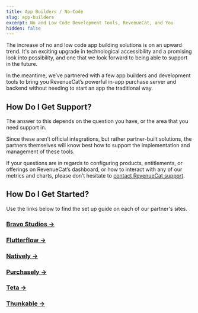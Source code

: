```yaml
---
title: App Builders / No-Code
slug: app-builders
excerpt: No and Low Code Development Tools, RevenueCat, and You
hidden: false
---
```


The increase of no and low code app building solutions is on an upward trend. It's an exciting upgrade in technological accessibility and a promising look into possibility, and one that we look forward to being able to support in the future.

In the meantime, we’ve partnered with a few app builders and development tools to bring you RevenueCat’s powerful in-app purchase server and backend without needing to start an app the traditional way.

## How Do I Get Support?

The answer to this depends on the question you have, or the area that you need support in.

Since these aren’t official integrations, but rather partner-built solutions, the partners themselves will know best how to support the implementation and management of these tools.

If your questions are in regards to configuring products, entitlements, or offerings on RevenueCat’s dashboard, or how to interact with any of our metrics and charts, please don’t hesitate to [contact RevenueCat support](https://app.revenuecat.com/settings/support).

## How Do I Get Started?

Use the links below to find the set up guide on each of our partner's sites.

### [Bravo Studios →](https://docs.bravostudio.app/integrations/in-app-purchases-and-subscriptions-revenuecat)

### [Flutterflow →](https://docs.flutterflow.io/settings-and-integrations/in-app-purchases-and-subscriptions/revenuecat)

### [Natively →](https://docs.buildnatively.com/guides/setup-revenuecat-app)

### [Purchasely →](https://docs.purchasely.com/quick-start-1/purchasely-with-revenuecat)

### [Teta →](https://docs.teta.so/teta-docs/teta-introduction/dashboard/settings/integrations/revenuecat)

### [Thunkable →](https://docs.thunkable.com/blocks/app-features/in-app-purchase-blocks-with-revenuecat)
